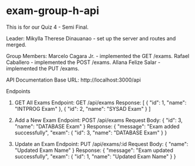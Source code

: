 # exam-group-h-api

This is for our Quiz 4 - Semi Final.

Leader:
Mikylla Therese Dinauanao - set up the server and routes and merged.

Group Members:
Marcelo Cagara Jr. - implemented the GET /exams.
Rafael Caballero - implemented the POST /exams.
Allana Felize Salar - implemented the PUT /exams.

API Documentation
Base URL: http://localhost:3000/api

Endpoints

1. GET All Exams
   Endpoint: GET /api/exams
   Response:
   [
   { "id": 1, "name": "INTPROG Exam" },
   { "id": 2, "name": "SYSAD Exam" }
   ]

2. Add a New Exam
   Endpoint: POST /api/exams
   Request Body:
   {
   "id": 3,
   "name": "DATABASE Exam"
   }
   Response:
   {
   "message": "Exam added successfully",
   "exam": { "id": 3, "name": "DATABASE Exam" }
   }

3. Update an Exam
   Endpoint: PUT /api/exams/:id
   Request Body:
   {
   "name": "Updated Exam Name"
   }
   Response:
   {
   "message": "Exam updated successfully",
   "exam": { "id": 1, "name": "Updated Exam Name" }
   }
